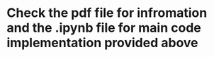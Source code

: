 # Check the pdf file for infromation and the .ipynb file for main code implementation provided above
